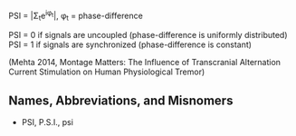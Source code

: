 PSI = |Σ<sub>t</sub>e<sup>iφ<sub>t</sub></sup>|, φ<sub>t</sub> = phase-difference

PSI = 0 if signals are uncoupled (phase-difference is uniformly distributed)
PSI = 1 if signals are synchronized (phase-difference is constant)  

(Mehta 2014, Montage Matters: The Influence of Transcranial Alternation Current Stimulation on Human Physiological Tremor)

## Names, Abbreviations, and Misnomers
* PSI, P.S.I., psi